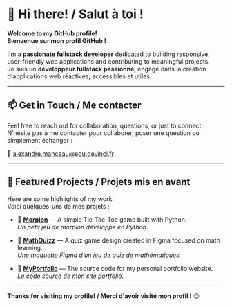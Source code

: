 # 👋 Hi there! / Salut à toi !

**Welcome to my GitHub profile!**  
**Bienvenue sur mon profil GitHub !**

I'm a **passionate fullstack developer** dedicated to building responsive, user-friendly web applications and contributing to meaningful projects.  
Je suis un **développeur fullstack passionné**, engagé dans la création d'applications web réactives, accessibles et utiles.

---

## 📫 Get in Touch / Me contacter

Feel free to reach out for collaboration, questions, or just to connect.  
N’hésite pas à me contacter pour collaborer, poser une question ou simplement échanger :

📧 [alexandre.manceau@edu.devinci.fr](mailto:alexandre.manceau@edu.devinci.fr)

---

## 🌟 Featured Projects / Projets mis en avant

Here are some highlights of my work:  
Voici quelques-uns de mes projets :

- 🔹 **[Morpion](https://github.com/DevinciAlex/Morpion)** — A simple Tic-Tac-Toe game built with Python.  
  *Un petit jeu de morpion développé en Python.*

- 🔹 **[MathQuizz](https://www.figma.com/design/RdgfOopNTIO7C7UOTFBA9Q/MathQuiz?node-id=0-1&node-type=canvas&t=3Cmz3BDxsXiwgNfd-0)** — A quiz game design created in Figma focused on math learning.  
  *Une maquette Figma d’un jeu de quiz de mathématiques.*

- 🔹 **[MyPortfolio](https://github.com/DevinciAlex/MyPortfolio)** — The source code for my personal portfolio website.  
  *Le code source de mon site portfolio.*

---

**Thanks for visiting my profile! / Merci d'avoir visité mon profil !** 😊



